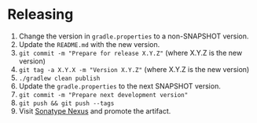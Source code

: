 Releasing
========

 1. Change the version in `gradle.properties` to a non-SNAPSHOT version.
 2. Update the `README.md` with the new version.
 3. `git commit -m "Prepare for release X.Y.Z"` (where X.Y.Z is the new version)
 4. `git tag -a X.Y.X -m "Version X.Y.Z"` (where X.Y.Z is the new version)
 5. `./gradlew clean publish`
 6. Update the `gradle.properties` to the next SNAPSHOT version.
 7. `git commit -m "Prepare next development version"`
 8. `git push && git push --tags`
 9. Visit [Sonatype Nexus](https://oss.sonatype.org/) and promote the artifact.
